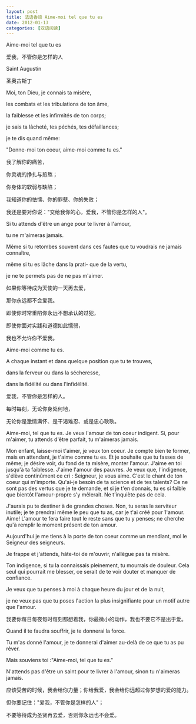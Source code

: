 ```yaml
---
layout: post
title: 法语香颂 Aime-moi tel que tu es
date: 2012-01-13
categories: [双语阅读]  
---
```


Aime-moi tel que tu es

爱我，不管你是怎样的人

Saint Augustin

圣奥古斯丁

Moi, ton Dieu, je connais ta misère,

les combats et les tribulations de ton âme,

la faiblesse et les infirmités de ton corps;

je sais ta lâcheté, tes péchés, tes défaillances;

je te dis quand même:

"Donne-moi ton coeur, aime-moi comme tu es."

我了解你的痛苦，

你灵魂的挣扎与煎熬；

你身体的软弱与缺陷；

我知道你的怯懦、你的罪孽、你的失败；

我还是要对你说："交给我你的心，爱我，不管你是怎样的人"。

Si tu attends d'être un ange pour te livrer à l'amour,

tu ne m'aimeras jamais.

Même si tu retombes souvent dans ces fautes que tu voudrais ne jamais connaître,

même si tu es lâche dans la prati- que de la vertu,

je ne te permets pas de ne pas m'aimer.

如果你等待成为天使的一天再去爱，

那你永远都不会爱我。

即使你时常重陷你永远不想承认的过犯，

即使你面对实践和道德如此懦弱，

我也不允许你不爱我。

Aime-moi comme tu es.

A chaque instant et dans quelque position que tu te trouves,

dans la ferveur ou dans la sécheresse,

dans la fidélité ou dans l'infidélité.

爱我，不管你是怎样的人。

每时每刻，无论你身处何地，

无论你是激情满怀、是干渴难忍、或是忠心耿耿。

Aime-moi, tel que tu es. Je veux l'amour de ton coeur indigent. Si, pour m'aimer, tu attends d'être parfait, tu m'aimeras jamais.

Mon enfant, laisse-moi t'aimer, je veux ton coeur. Je compte bien te former, mais en attendant, je t'aime comme tu es. Et je souhaite que tu fasses de même; je désire voir, du fond de ta misère, monter l'amour. J'aime en toi jusqu'à ta faiblesse. J'aime l'amour des pauvres. Je veux que, l'indigence, s'élève continûment ce cri : Seigneur, je vous aime. C'est le chant de ton coeur qui m'importe. Qu'ai-je besoin de ta science et de tes talents? Ce ne sont pas des vertus que je te demande, et si je t'en donnais, tu es si faible que bientôt l'amour-propre s'y mêlerait. Ne t'inquiète pas de cela.

J'aurais pu te destiner à de grandes choses. Non, tu seras le serviteur inutile; je te prendrai même le peu que tu as, car je t'ai créé pour 1'amour. Aime! L'amour te fera faire tout le reste sans que tu y penses; ne cherche qu'à remplir le moment présent de ton amour.

Aujourd'hui je me tiens à la porte de ton coeur comme un mendiant, moi le Seigneur des seigneurs.

Je frappe et j'attends, hâte-toi de m'ouvrir, n'allègue pas ta misère.

Ton indigence, si tu la connaissais pleinement, tu mourrais de douleur. Cela seul qui pourrait me blesser, ce serait de te voir douter et manquer de confiance.

Je veux que tu penses à moi à chaque heure du jour et de la nuit,

je ne veux pas que tu poses l'action la plus insignifiante pour un motif autre que l'amour.

我要你每日每夜每时每刻都想着我，你最微小的动作，我也不要它不是出于爱。

Quand il te faudra souffrir, je te donnerai la force.

Tu m'as donné l'amour, je te donnerai d'aimer au-delà de ce que tu as pu rêver.

Mais souviens toi :"Aime-moi, tel que tu es."

N'attends pas d'être un saint pour te livrer à l'amour, sinon tu n'aimeras jamais.

应该受苦的时候，我会给你力量；你给我爱，我会给你远超过你梦想的爱的能力。

但你要记住："爱我，不管你是怎样的人"；

不要等待成为圣贤再去爱，否则你永远也不会爱。

